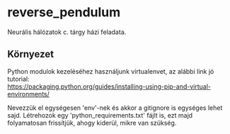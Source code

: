 # reverse_pendulum

Neurális hálózatok c. tárgy házi feladata.

## Környezet

Python modulok kezeléséhez használjunk virtualenvet, az alábbi link jó tutorial: </br>
https://packaging.python.org/guides/installing-using-pip-and-virtual-environments/ </br>

Nevezzük el egységesen 'env'-nek és akkor a gitignore is egységes lehet sajd. Létrehozok egy 'python_requirements.txt' fájlt is, ezt majd folyamatosan frissítjük, ahogy kiderül, mikre van szükség.</br>



